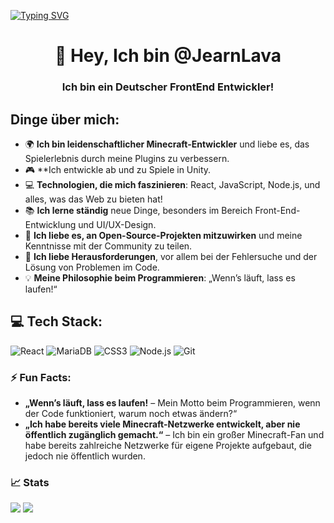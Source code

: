 <a href="https://git.io/typing-svg"><img src="https://readme-typing-svg.herokuapp.com?font=Fira+Code&pause=1000&color=00F7BB&center=true&vCenter=true&width=1000&lines=Wenn%E2%80%99s+l%C3%A4uft%2C+lass+es+laufen!;In+der+Programmierung+gibt+es+keine+Fehler%2C+nur+unentdeckte+Features.;Code%2C+der+funktioniert%2C+wird+nicht+angefasst." alt="Typing SVG" /></a>

<h1 align="center">👋 Hey, Ich bin @JearnLava</h1>
<h3 align="center">Ich bin ein Deutscher FrontEnd Entwickler!</h3>

## Dinge über mich:
- 🌍 **Ich bin leidenschaftlicher Minecraft-Entwickler** und liebe es, das Spielerlebnis durch meine Plugins zu verbessern.
- 🎮 **Ich entwickle ab und zu Spiele in Unity.
- 💻 **Technologien, die mich faszinieren**: React, JavaScript, Node.js, und alles, was das Web zu bieten hat!
- 📚 **Ich lerne ständig** neue Dinge, besonders im Bereich Front-End-Entwicklung und UI/UX-Design.
- 🤝 **Ich liebe es, an Open-Source-Projekten mitzuwirken** und meine Kenntnisse mit der Community zu teilen.
- 🧩 **Ich liebe Herausforderungen**, vor allem bei der Fehlersuche und der Lösung von Problemen im Code.
- 💡 **Meine Philosophie beim Programmieren**: „Wenn’s läuft, lass es laufen!“

## 💻 Tech Stack:
![React](https://img.shields.io/badge/react-%2320232a.svg?style=for-the-badge&logo=react&logoColor=%2361DAFB) 
![MariaDB](https://img.shields.io/badge/MariaDB-003545?style=for-the-badge&logo=mariadb&logoColor=white) 
![CSS3](https://img.shields.io/badge/CSS3-%231572B6.svg?style=for-the-badge&logo=css3&logoColor=white)
![Node.js](https://img.shields.io/badge/Node.js-339933?style=for-the-badge&logo=node.js&logoColor=white)
![Git](https://img.shields.io/badge/git-%23F14B1D.svg?style=for-the-badge&logo=git&logoColor=white)

### ⚡ **Fun Facts:**
- **„Wenn’s läuft, lass es laufen!** – Mein Motto beim Programmieren, wenn der Code funktioniert, warum noch etwas ändern?“
- **„Ich habe bereits viele Minecraft-Netzwerke entwickelt, aber nie öffentlich zugänglich gemacht.“** – Ich bin ein großer Minecraft-Fan und habe bereits zahlreiche Netzwerke für eigene Projekte aufgebaut, die jedoch nie öffentlich wurden.

### 📈 Stats
![](https://github-readme-stats.vercel.app/api?username=JearnLava&theme=cobalt&hide_border=false&include_all_commits=false&count_private=false) ![](https://github-readme-streak-stats.herokuapp.com/?user=JearnLava&theme=cobalt&hide_border=false)

<!---
JearnLava/JearnLava is a ✨ special ✨ repository because its `README.md` (this file) appears on your GitHub profile.
You can click the Preview link to take a look at your changes.
--->
